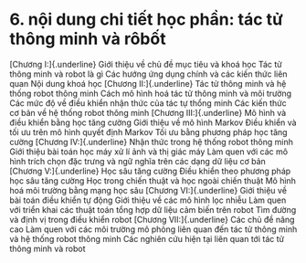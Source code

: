 # 6. nội dung chi tiết học phần: tác tử thông minh và rôbốt
[Chương I:]{.underline} Giới thiệu về chủ đề mục tiêu và khoá học Tác tử thông minh và robot là gì Các hướng ứng dụng chính và các kiến thức liên quan Nội dung khoá học
[Chương II:]{.underline} Tác tử thông minh và hệ thống robot thông minh Cách mô hình hoá tác tử thông minh và môi trường Các mức độ về điều khiển nhận thức của tác tự thổng minh Các kiến thức cơ bản về hệ thống robot thông minh
[Chương III:]{.underline} Mô hình và điều khiển bằng học tăng cường Giới thiệu về mô hình Markov Điều khiển và tối ưu trên mô hình quyết định Markov Tối ưu bằng phương pháp học tăng cường
[Chương IV:]{.underline} Nhận thức trong hệ thống robot thông minh Giới thiệu bài toán học máy xử lí ảnh và thị giác máy Làm quen với các mô hình trích chọn đặc trưng và ngữ nghĩa trên các dạng dữ liệu cơ bản
[Chương V:]{.underline} Học sâu tăng cường Điều khiển theo phương pháp học sâu tăng cường Học trong chiến thuật và học ngoài chiến thuật Mô hình hoá môi trường bằng mạng học sâu
[Chương VI:]{.underline} Giới thiệu về bài toán điều khiển tự động Giới thiệu về các mô hình lọc nhiễu Làm quen với triển khai các thuật toán tổng hợp dữ liệu cảm biến trên robot Tìm đường và định vị trong điều khiển robot
[Chương VII:]{.underline} Các chủ đề nâng cao Làm quen với các môi trường mô phỏng liên quan đến tác tử thông minh và hệ thống robot thông minh Các nghiên cứu hiện tại liên quan tới tác tử thông minh và robot
